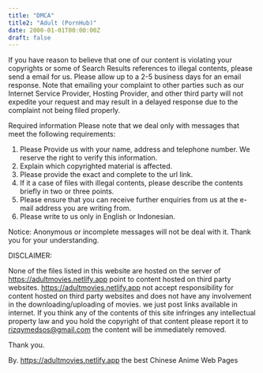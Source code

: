 ```yaml
---
title: "DMCA"
title2: "Adult (PornHub)"
date: 2000-01-01T00:00:00Z
draft: false
---
```


If you have reason to believe that one of our content is violating your copyrights or some of Search Results references to illegal contents, please send a email for us.
Please allow up to a 2-5 business days for an email response. Note that emailing your complaint to other parties such as our Internet Service Provider, Hosting Provider, and other third party will not expedite your request and may result in a delayed response due to the complaint not being filed properly.

Required information
Please note that we deal only with messages that meet the following requirements:

 1. Please Provide us with your name, address and telephone number. We reserve the right to verify this information.
 2. Explain which copyrighted material is affected.
 3. Please provide the exact and complete to the url link.
 4. If it a case of files with illegal contents, please describe the contents briefly in two or three points.
 5. Please ensure that you can receive further enquiries from us at the e-mail address you are writing from.
 6. Please write to us only in English or Indonesian.

Notice:
Anonymous or incomplete messages will not be deal with it. Thank you for your understanding.

DISCLAIMER:

None of the files listed in this website are hosted on the server of https://adultmovies.netlify.app point to content hosted on third party websites. https://adultmovies.netlify.app not accept responsibility for content hosted on third party websites and does not have any involvement in the downloading/uploading of movies. we just post links available in internet. If you think any of the contents of this site infringes any intellectual property law and you hold the copyright of that content please report it to rizqymedsos@gmail.com the content will be immediately removed.

Thank you.

By. https://adultmovies.netlify.app the best Chinese Anime Web Pages